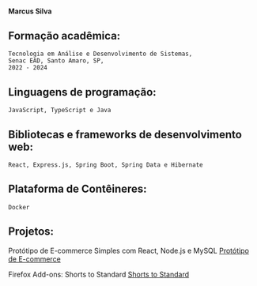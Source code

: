 #### Marcus Silva

## Formação acadêmica:

	Tecnologia em Análise e Desenvolvimento de Sistemas, 
	Senac EAD, Santo Amaro, SP,
	2022 - 2024

## Linguagens de programação:

	JavaScript, TypeScript e Java

## Bibliotecas e frameworks de desenvolvimento web:

	React, Express.js, Spring Boot, Spring Data e Hibernate

## Plataforma de Contêineres:

	Docker

## Projetos:

Protótipo de E-commerce Simples com React, Node.js e MySQL [Protótipo de E-commerce](https://youtu.be/8plx9lxPdQ0)

Firefox Add-ons: Shorts to Standard [Shorts to Standard](https://github.com/m-rcussilva/shorts-to-standard)
